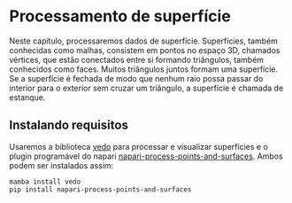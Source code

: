# Processamento de superfície

Neste capítulo, processaremos dados de superfície. Superfícies, também conhecidas como malhas, consistem em pontos no espaço 3D, chamados vértices, que estão conectados entre si formando triângulos, também conhecidos como faces. Muitos triângulos juntos formam uma superfície. Se a superfície é fechada de modo que nenhum raio possa passar do interior para o exterior sem cruzar um triângulo, a superfície é chamada de estanque.

## Instalando requisitos

Usaremos a biblioteca [vedo](https://vedo.embl.es/) para processar e visualizar superfícies e o plugin programável do napari [napari-process-points-and-surfaces](https://github.com/haesleinhuepf/napari-process-points-and-surfaces). Ambos podem ser instalados assim:

```
mamba install vedo
pip install napari-process-points-and-surfaces
```